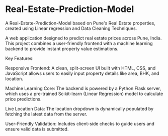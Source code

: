 # Real-Estate-Prediction-Model
A Real-Estate-Prediction-Model based on Pune's Real Estate properties, created using Linear regression and Data Cleaning Techniques.

A web application designed to predict real estate prices across Pune, India. This project combines a user-friendly frontend with a machine learning backend to provide instant property value estimations.

Key Features:

Responsive Frontend: A clean, split-screen UI built with HTML, CSS, and JavaScript allows users to easily input property details like area, BHK, and location.

Machine Learning Core: The backend is powered by a Python Flask server, which uses a pre-trained Scikit-learn (Linear Regression) model to calculate price predictions.

Live Location Data: The location dropdown is dynamically populated by fetching the latest data from the server.

User-Friendly Validation: Includes client-side checks to guide users and ensure valid data is submitted.
